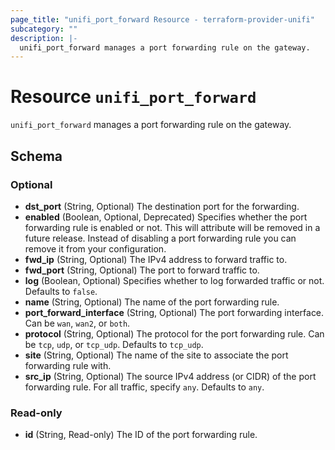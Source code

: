 ```yaml
---
page_title: "unifi_port_forward Resource - terraform-provider-unifi"
subcategory: ""
description: |-
  unifi_port_forward manages a port forwarding rule on the gateway.
---
```


# Resource `unifi_port_forward`

`unifi_port_forward` manages a port forwarding rule on the gateway.



## Schema

### Optional

- **dst_port** (String, Optional) The destination port for the forwarding.
- **enabled** (Boolean, Optional, Deprecated) Specifies whether the port forwarding rule is enabled or not. This will attribute will be removed in a future release. Instead of disabling a port forwarding rule you can remove it from your configuration.
- **fwd_ip** (String, Optional) The IPv4 address to forward traffic to.
- **fwd_port** (String, Optional) The port to forward traffic to.
- **log** (Boolean, Optional) Specifies whether to log forwarded traffic or not. Defaults to `false`.
- **name** (String, Optional) The name of the port forwarding rule.
- **port_forward_interface** (String, Optional) The port forwarding interface. Can be `wan`, `wan2`, or `both`.
- **protocol** (String, Optional) The protocol for the port forwarding rule. Can be `tcp`, `udp`, or `tcp_udp`. Defaults to `tcp_udp`.
- **site** (String, Optional) The name of the site to associate the port forwarding rule with.
- **src_ip** (String, Optional) The source IPv4 address (or CIDR) of the port forwarding rule. For all traffic, specify `any`. Defaults to `any`.

### Read-only

- **id** (String, Read-only) The ID of the port forwarding rule.


